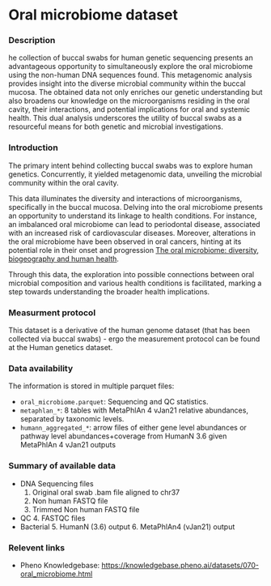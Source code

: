 # Oral microbiome dataset  

### Description 

he collection of buccal swabs for human genetic sequencing presents an advantageous opportunity to simultaneously explore the oral microbiome using the non-human DNA sequences found. This metagenomic analysis provides insight into the diverse microbial community within the buccal mucosa. The obtained data not only enriches our genetic understanding but also broadens our knowledge on the microorganisms residing in the oral cavity, their interactions, and potential implications for oral and systemic health. This dual analysis underscores the utility of buccal swabs as a resourceful means for both genetic and microbial investigations.


### Introduction

The primary intent behind collecting buccal swabs was to explore human genetics. Concurrently, it yielded metagenomic data, unveiling the microbial community within the oral cavity.

This data illuminates the diversity and interactions of microorganisms, specifically in the buccal mucosa. Delving into the oral microbiome presents an opportunity to understand its linkage to health conditions. For instance, an imbalanced oral microbiome can lead to periodontal disease, associated with an increased risk of cardiovascular diseases. Moreover, alterations in the oral microbiome have been observed in oral cancers, hinting at its potential role in their onset and progression​ [The oral microbiome: diversity, biogeography and human health](https://www.nature.com/articles/s41579-023-00963-6)​. 

Through this data, the exploration into possible connections between oral microbial composition and various health conditions is facilitated, marking a step towards understanding the broader health implications.

### Measurment protocol <!-- long measurment protocol for the data browser -->

This dataset is a derivative of the human genome dataset (that has been collected via buccal swabs) - ergo the measurement protocol can be found at the Human genetics dataset.


### Data availability <!-- for the example notebooks -->

The information is stored in multiple parquet files:
- `oral_microbiome.parquet`: Sequencing and QC statistics.
- `metaphlan_*`: 8 tables with MetaPhlAn 4 vJan21 relative abundances, separated by taxonomic levels.
- `humann_aggregated_*`: arrow files of either gene level abundances or pathway level abundances+coverage from HumanN 3.6 given MetaPhlAn 4 vJan21 outputs

### Summary of available data <!-- for the data browser -->

* DNA Sequencing files
    1. Original oral swab .bam file aligned to chr37
    2. Non human FASTQ file
    3. Trimmed Non human FASTQ file
* QC
    4. FASTQC files
* Bacterial
    5. HumanN (3.6) output
    6. MetaPhlAn4 (vJan21) output

### Relevent links

* Pheno Knowledgebase: https://knowledgebase.pheno.ai/datasets/070-oral_microbiome.html